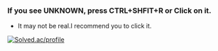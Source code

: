 ### If you see UNKNOWN, press CTRL+SHFIT+R or Click on it.

- It may not be real.I recommend you to click it.

[![Solved.ac/profile](http://mazassumnida.wtf/api/generate_badge?boj=winston1214)](https://solved.ac/winston1214)

